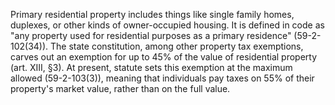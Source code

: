 Primary residential property includes things like single family homes, duplexes, or other kinds of owner-occupied housing. It is defined in code as "any property used for residential purposes as a primary residence" (59-2-102(34)). The state constitution, among other property tax exemptions, carves out an exemption for up to 45% of the value of residential property (art. XIII, §3). At present, statute sets this exemption at the maximum allowed (59-2-103(3)), meaning that individuals pay taxes on 55% of their property's market value, rather than on the full value.
